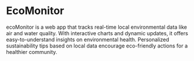 # EcoMonitor
ecoMonitor is a web app that tracks real-time local environmental data like air and water quality. With interactive charts and dynamic updates, it offers easy-to-understand insights on environmental health. Personalized sustainability tips based on local data encourage eco-friendly actions for a healthier community.
